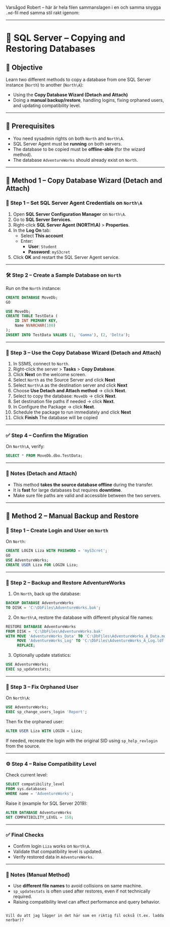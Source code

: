 Varsågod Robert – här är hela filen sammanslagen i en och samma snygga `.md`-fil med samma stil rakt igenom:

---


# 🧪 SQL Server – Copying and Restoring Databases

## 🎯 Objective

Learn two different methods to copy a database from one SQL Server instance (`North`) to another (`North\A`):

- Using the **Copy Database Wizard (Detach and Attach)**  
- Doing a **manual backup/restore**, handling logins, fixing orphaned users, and updating compatibility level.

---

## 🧩 Prerequisites

- You need sysadmin rights on both `North` and `North\A`.
- SQL Server Agent must be **running** on both servers.
- The database to be copied must be **offline-able** (for the wizard method).
- The database `AdventureWorks` should already exist on `North`.

---

## 🧷 Method 1 – Copy Database Wizard (Detach and Attach)

### 🔐 Step 1 – Set SQL Server Agent Credentials on `North\A`

1. Open **SQL Server Configuration Manager** on `North\A`.
2. Go to **SQL Server Services**.
3. Right-click **SQL Server Agent (NORTH\A)** > **Properties**.
4. In the **Log On** tab:
   - Select **This account**
   - Enter:
     - **User**: `Student`
     - **Password**: `myS3cret`
5. Click **OK** and restart the SQL Server Agent service.

---

### 🛠️ Step 2 – Create a Sample Database on `North`

Run on the `North` instance:

```sql
CREATE DATABASE MoveDb;
GO

USE MoveDb;
CREATE TABLE TestData (
    ID INT PRIMARY KEY,
    Name NVARCHAR(100)
);
INSERT INTO TestData VALUES (1, 'Gamma'), (2, 'Delta');
````

---

### 🧙 Step 3 – Use the Copy Database Wizard (Detach and Attach)

1. In SSMS, connect to `North`.
2. Right-click the server > **Tasks** > **Copy Database**.
3. Click **Next** on the welcome screen.
4. Select `North` as the Source Server and click **Next**
5. Select `North\A` as the destination server and click **Next**
6. Choose **Use Detach and Attach method** → click **Next**.
7. Select to copy the database: `MoveDb` → click **Next**.
8. Set destination file paths if needed → click **Next**.
9. In Configure the Package → click **Next**.
10. Schedule the package to run immediately and click **Next**
11. Click **Finish** The database will be copied

---

### ✅ Step 4 – Confirm the Migration

On `North\A`, verify:

```sql
SELECT * FROM MoveDb.dbo.TestData;
```

---

### 📝 Notes (Detach and Attach)

* This method **takes the source database offline** during the transfer.
* It is **fast** for large databases but requires **downtime**.
* Make sure file paths are valid and accessible between the two servers.

---

## 🧷 Method 2 – Manual Backup and Restore

### 🔐 Step 1 – Create Login and User on `North`

On `North`:

```sql
CREATE LOGIN Liza WITH PASSWORD = 'myS3cret';
GO
USE AdventureWorks;
CREATE USER Liza FOR LOGIN Liza;
```

---

### 💾 Step 2 – Backup and Restore AdventureWorks

1. On `North`, back up the database:

```sql
BACKUP DATABASE AdventureWorks
TO DISK = 'C:\DbFiles\AdventureWorks.bak';
```

2. On `North\A`, restore the database with different physical file names:

```sql
RESTORE DATABASE AdventureWorks
FROM DISK = 'C:\DbFiles\AdventureWorks.bak'
WITH MOVE 'AdventureWorks_Data' TO 'C:\DbFiles\AdventureWorks_A_Data.mdf',
     MOVE 'AdventureWorks_Log' TO 'C:\DbFiles\AdventureWorks_A_Log.ldf',
     REPLACE;
```

3. Optionally update statistics:

```sql
USE AdventureWorks;
EXEC sp_updatestats;
```

---

### 🧩 Step 3 – Fix Orphaned User

On `North\A`:

```sql
USE AdventureWorks;
EXEC sp_change_users_login 'Report';
```

Then fix the orphaned user:

```sql
ALTER USER Liza WITH LOGIN = Liza;
```

If needed, recreate the login with the original SID using `sp_help_revlogin` from the source.

---

### ⚙️ Step 4 – Raise Compatibility Level

Check current level:

```sql
SELECT compatibility_level
FROM sys.databases
WHERE name = 'AdventureWorks';
```

Raise it (example for SQL Server 2019):

```sql
ALTER DATABASE AdventureWorks
SET COMPATIBILITY_LEVEL = 150;
```

---

### ✅ Final Checks

* Confirm login `Liza` works on `North\A`.
* Validate that compatibility level is updated.
* Verify restored data in `AdventureWorks`.

---

### 📝 Notes (Manual Method)

* Use **different file names** to avoid collisions on same machine.
* `sp_updatestats` is often used after restores, even if not technically required.
* Raising compatibility level can affect performance and query behavior.

```

Vill du att jag lägger in det här som en riktig fil också (t.ex. ladda nerbar)?
```
